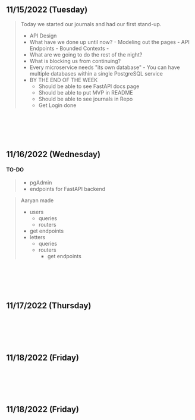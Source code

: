 ## 11/15/2022 (Tuesday)
> Today we started our journals and had our first stand-up. 
> - API Design
> - What have we done up until now?
	- Modeling out the pages
	- API Endpoints
	- Bounded Contexts
	- 
> - What are we going to do the rest of the night?
> - What is blocking us from continuing?
> - Every microservice needs "its own database"
	- You can have multiple databases within a single PostgreSQL service
> - BY THE END OF THE WEEK
>	- Should be able to see FastAPI docs page
>	- Should be able to put MVP in README
>	- Should be able to see journals in Repo
>	- Get Login done

<br>
<br>
<br>
<br>

## 11/16/2022 (Wednesday)

#### TO-DO
> - pgAdmin
> - endpoints for FastAPI backend

> Aaryan made
>    - users
>      - queries
>      - routers
>    - get endpoints
>    - letters
>    	- queries
>		- routers
>			- get endpoints

<br>
<br>
<br>
<br>


## 11/17/2022 (Thursday)


<br>
<br>
<br>
<br>

## 11/18/2022 (Friday)

<br>
<br>
<br>
<br>

## 11/18/2022 (Friday)
